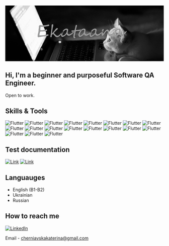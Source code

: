 ![Header](https://github.com/Ekataana/Ekataana/blob/main/assets/header.png)

## Hi, I'm a beginner and purposeful Software QA Engineer. 
Open to work.

## Skills & Tools

![Flutter](https://img.shields.io/badge/-github-black?style=for-the-badge&logo=github)
![Flutter](https://img.shields.io/badge/-jira-black?style=for-the-badge&logo=jira)
![Flutter](https://img.shields.io/badge/-trello-black?style=for-the-badge&logo=trello)
![Flutter](https://img.shields.io/badge/-html5-black?style=for-the-badge&logo=html5)
![Flutter](https://img.shields.io/badge/-css3-black?style=for-the-badge&logo=css3)
![Flutter](https://img.shields.io/badge/-mysql-black?style=for-the-badge&logo=mysql)
![Flutter](https://img.shields.io/badge/-java-black?style=for-the-badge&logo=java)
![Flutter](https://img.shields.io/badge/-python-black?style=for-the-badge&logo=python)
![Flutter](https://img.shields.io/badge/-selenium-black?style=for-the-badge&logo=selenium)
![Flutter](https://img.shields.io/badge/-docker-black?style=for-the-badge&logo=docker)
![Flutter](https://img.shields.io/badge/-jenkins-black?style=for-the-badge&logo=jenkins)
![Flutter](https://img.shields.io/badge/-devtools-black?style=for-the-badge&logo=appveyor)
![Flutter](https://img.shields.io/badge/-django-black?style=for-the-badge&logo=django)
![Flutter](https://img.shields.io/badge/-postman-black?style=for-the-badge&logo=postman)
![Flutter](https://img.shields.io/badge/-soapui-black?style=for-the-badge&logo=soapui)
![Flutter](https://img.shields.io/badge/-jmeter-black?style=for-the-badge&logo=jmeter)
![Flutter](https://img.shields.io/badge/-virtual_box-black?style=for-the-badge&logo=virtualbox)
![Flutter](https://img.shields.io/badge/-fiddler-black?style=for-the-badge&logo=fiddler)
![Flutter](https://img.shields.io/badge/-android_studio-black?style=for-the-badge&logo=virtualbox)

## Test documentation
[![Link](https://img.shields.io/badge/-Table_of_equivalence_classes-white?style=for-the-badge&logo)](https://github.com/Ekataana/Test-design-equivalence-class)
[![Link](https://img.shields.io/badge/-Table_of_regression-white?style=for-the-badge&logo)](https://github.com/Ekataana/Table-of-regression)

## Languauges
- English (B1-B2)
- Ukrainian
- Russian

## How to reach me
[![LinkedIn](https://img.shields.io/badge/-Linkedin-blue?style=for-the-badge&logo=Linkedin)](https://www.linkedin.com/in/katerina-cherniavska/)

Email - cherniavskakaterina@gmail.com